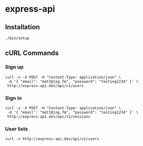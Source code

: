 # express-api

## Installation

```
./bin/setup
```

## cURL Commands


### Sign up

```
curl -v -X POST -H "Content-Type: application/json" \
 -d '{ "email": "matt@jog.fm", "password": "testing1234" }' \
 http://express-api.dev/api/v1/users
```

### Sign in

```
curl -v -X POST -H "Content-Type: application/json" \
 -d '{ "email": "matt@jog.fm", "password": "testing1234" }' \
 http://express-api.dev/api/v1/sessions
```

### User lists

```
curl -v http://express-api.dev/api/v1/users
```
